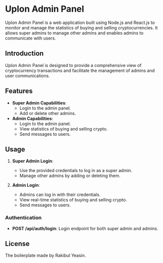 
# Uplon Admin Panel

Uplon Admin Panel is a web application built using Node.js and React.js to monitor and manage the statistics of buying and selling cryptocurrencies. It allows super admins to manage other admins and enables admins to communicate with users.



## Introduction

Uplon Admin Panel is designed to provide a comprehensive view of cryptocurrency transactions and facilitate the management of admins and user communications.

## Features

- **Super Admin Capabilities**:
  - Login to the admin panel.
  - Add or delete other admins.
- **Admin Capabilities**:
  - Login to the admin panel.
  - View statistics of buying and selling crypto.
  - Send messages to users.


## Usage

1. **Super Admin Login**:
   - Use the provided credentials to log in as a super admin.
   - Manage other admins by adding or deleting them.

2. **Admin Login**:
   - Admins can log in with their credentials.
   - View real-time statistics of buying and selling crypto.
   - Send messages to users.


### Authentication

- **POST /api/auth/login**: Login endpoint for both super admin and admins.


## License

The boilerplate made by Rakibul Yeasin.
